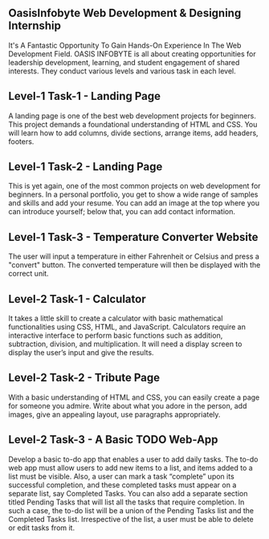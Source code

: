 ## OasisInfobyte Web Development & Designing Internship
It's A Fantastic Opportunity To Gain Hands-On Experience In The Web Development Field. OASIS INFOBYTE is all about creating opportunities for leadership development, learning, and student engagement of shared interests. They conduct various levels and various task in each level.

## Level-1 Task-1 - Landing Page
A landing page is one of the best web development projects for beginners. This project demands a foundational understanding of HTML and CSS. You will learn how to add columns, divide sections, arrange items, add headers, footers. 

## Level-1 Task-2 - Landing Page
This is yet again, one of the most common projects on web development for beginners. In a personal portfolio, you get to show a wide range of samples and skills and add your resume. You can add an image at the top where you can introduce yourself; below that, you can add contact information.

## Level-1 Task-3 - Temperature Converter Website
The user will input a temperature in either Fahrenheit or Celsius and press a "convert" button. The converted temperature will then be displayed with the correct unit.

## Level-2 Task-1 - Calculator
It takes a little skill to create a calculator with basic mathematical functionalities using CSS, HTML, and JavaScript. Calculators require an interactive interface to perform basic functions such as addition, subtraction, division, and multiplication. It will need a  display screen to display the user’s input and give the results.

## Level-2 Task-2 - Tribute Page
With a basic understanding of HTML and CSS, you can easily create a page for someone you admire. Write about what you adore in the person, add images, give an appealing layout, use paragraphs appropriately.

## Level-2 Task-3 - A Basic TODO Web-App
Develop a basic to-do app that enables a user to add daily tasks.
The to-do web app must allow users to add new items to a list, and items added to a list must be visible. Also, a user can mark a task “complete” upon its successful completion, and these completed tasks must appear on a separate list, say Completed Tasks.
You can also add a separate section titled Pending Tasks that will list all the tasks that require completion. In such a case, the to-do list will be a union of the Pending Tasks list and the Completed Tasks list. Irrespective of the list, a user must be able to delete or edit tasks from it.



